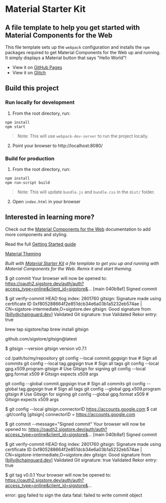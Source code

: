 # Material Starter Kit
## A file template to help you get started with Material Components for the Web

This file template sets up the `webpack` configuration and installs the `npm` packages required to get Material Components for the Web up and running. It simply displays a Material button that says "Hello World"!

- View it on [GitHub Pages](https://bonniezhou.github.io/material-starter-kit/)
- View it on [Glitch](https://glitch.com/~material-starter-kit)

## Build this project

### Run locally for development
1. From the root directory, run: 
```
npm install
npm start
```
> Note: This will use `webpack-dev-server` to run the project locally.
2. Point your browser to http://localhost:8080/

### Build for production
1. From the root directory, run: 
```
npm install
npm run-script build
```
> Note: This will update `bundle.js` and `bundle.css` in the `dist/` folder.
2. Open `index.html` in your browser


## Interested in learning more?
Check out the [Material Components for the Web](https://github.com/material-components/material-components-web) documentation to add more components and styling.

Read the full [Getting Started guide](https://github.com/material-components/material-components-web/blob/master/docs/getting-started.md)

[Material Theming](https://material.io/design/material-theming)

*Built with [Material Starter Kit](https://glitch.com/~material-starter-kit) a file template to get you up and running with Material Components for the Web. Remix it and start theming.*

$ git commit
Your browser will now be opened to:
https://oauth2.sigstore.dev/auth/auth?access_type=online&client_id=sigstore&...
[main 040b9af] Signed commit

$ git verify-commit HEAD
tlog index: 2801760
gitsign: Signature made using certificate ID 0xf805288664f2e851dcb34e6a03b1a5232eb574ae | CN=sigstore-intermediate,O=sigstore.dev
gitsign: Good signature from [billy@chainguard.dev]
Validated Git signature: true
Validated Rekor entry: true

brew tap sigstore/tap
brew install gitsign

github.com/sigstore/gitsign@latest

$ gitsign --version
gitsign version v0.7.1

cd /path/to/my/repository
git config --local commit.gpgsign true  # Sign all commits
git config --local tag.gpgsign true  # Sign all tags
git config --local gpg.x509.program gitsign  # Use Gitsign for signing
git config --local gpg.format x509  # Gitsign expects x509 args

git config --global commit.gpgsign true  # Sign all commits
git config --global tag.gpgsign true  # Sign all tags
git config --global gpg.x509.program gitsign  # Use Gitsign for signing
git config --global gpg.format x509  # Gitsign expects x509 args

$ git config --local gitsign.connectorID https://accounts.google.com
$ cat .git/config
[gitsign]
        connectorID = https://accounts.google.com

$ git commit --message="Signed commit"
Your browser will now be opened to:
https://oauth2.sigstore.dev/auth/auth?access_type=online&client_id=sigstore&...
[main 040b9af] Signed commit

$ git verify-commit HEAD
tlog index: 2801760
gitsign: Signature made using certificate ID 0xf805288664f2e851dcb34e6a03b1a5232eb574ae | CN=sigstore-intermediate,O=sigstore.dev
gitsign: Good signature from [billy@chainguard.dev]
Validated Git signature: true
Validated Rekor entry: true

$ git tag v0.0.1
Your browser will now be opened to:
https://oauth2.sigstore.dev/auth/auth?access_type=online&client_id=sigstore&...

error: gpg failed to sign the data
fatal: failed to write commit object

